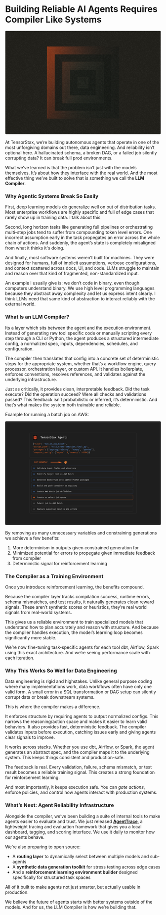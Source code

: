 # Building Reliable AI Agents Requires Compiler Like Systems

![LLM Compiler Backdrop](/assets/llm_compiler_backdrop.svg)

At TensorStax, we’re building autonomous agents that operate in one of the most unforgiving domains out there, data engineering. And reliability isn’t optional here. A hallucinated schema, a broken DAG, or a failed job silently corrupting data? It can break full prod environments. 

What we’ve learned is that the problem isn’t just with the models themselves. It’s about how they interface with the real world. And the most effective thing we’ve built to solve that is something we call the **LLM Compiler**.

### Why Agentic Systems Break So Easily

First, deep learning models do generalize well on out of distribution tasks. Most enterprise workflows are highly specific and full of edge cases that rarely show up in training data. I talk about this 

Second, long horizon tasks like generating full pipelines or orchestrating multi-step jobs tend to suffer from compounding token level errors. One incorrect assumption early in the task propegates an error across the whole chain of actions. And suddenly, the agent’s state is completely misaligned from what it thinks it's doing.

And finally, most software systems weren’t built for machines. They were designed for humans, full of implicit assumptions, verbose configurations, and context scattered across docs, UI, and code. LLMs struggle to maintain and reason over that kind of fragmented, non-standardized input.

An example I usually give is: we don’t code in binary, even though computers understand binary. We use high level programming languages because they abstract away complexity and let us express intent clearly. I think LLMs need that same kind of abstraction to interact reliably with the external world.

### What Is an LLM Compiler?

Its a layer which sits between the agent and the execution environment. Instead of generating raw tool specific code or manually scripting every step through a CLI or Python, the agent produces a structured intermediate config, a normalized spec, inputs, dependencies, schedules, and configuration.

The compiler then translates that config into a concrete set of deterministic steps for the appropriate system, whether that’s a workflow engine, query processor, orchestration layer, or custom API. It handles boilerplate, enforces conventions, resolves references, and validates against the underlying infrastructure.

Just as critically, it provides clean, interpretable feedback. Did the task execute? Did the operation succeed? Were all checks and validations passed? This feedback isn’t probabilistic or inferred, it’s deterministic. And that’s what makes the system both trainable and reliable.

Example for running a batch job on AWS:

![LLM Compiler](/assets/llm_compiler.svg)

By removing as many unnecessary variables and constraining generations we achieve a few benefits:

1. More determinism in outputs given constrained generation for
2. Minimized potential for errors to propegate given immediate feedback from compiler
3. Deterministic signal for reinforcement learning


### The Compiler as a Training Environment

Once you introduce reinforcement learning, the benefits compound.

Because the compiler layer tracks compilation success, runtime errors, schema mismatches, and test results, it naturally generates clean reward signals. These aren’t synthetic scores or heuristics, they’re real world signals from real-world systems.

This gives us a reliable environment to train specialized models that understand how to plan accurately and reason with structure. And because the compiler handles execution, the model’s learning loop becomes significantly more stable.

We’re now fine-tuning task-specific agents for each tool dbt, Airflow, Spark using this exact architecture. And we’re seeing performance scale with each iteration.


### Why This Works So Well for Data Engineering

Data engineering is rigid and highstakes. Unlike general purpose coding where many implementations work, data workflows often have only one valid form. A small error in a SQL transformation or DAG setup can silently corrupt data or break downstream systems.

This is where the compiler makes a difference.

It enforces structure by requiring agents to output normalized configs. This narrows the reasoning/action space and makes it easier to learn valid behaviors. It also provides fast, deterministic feedback. The compiler validates inputs before execution, catching issues early and giving agents clear signals to improve.

It works across stacks. Whether you use dbt, Airflow, or Spark, the agent generates an abstract spec, and the compiler maps it to the underlying system. This keeps things consistent and production-safe.

The feedback is real. Every validation, failure, schema mismatch, or test result becomes a reliable training signal. This creates a strong foundation for reinforcement learning.

And most importantly, it keeps execution safe. You can *gate actions*, enforce policies, and control how agents interact with production systems.

### What’s Next: Agent Reliability Infrastructure

Alongside the compiler, we’ve been building a suite of internal tools to make agents easier to evaluate and trust. We just released **[AgentTrace](https://github.com/tensorstax/agenttrace)**, a lightweight tracing and evaluation framework that gives you a local dashboard, tagging, and scoring interface. We use it daily to monitor how our agents behave.

We’re also preparing to open source:

- A **routing layer** to dynamically select between multiple models and sub-agents
- A **synthetic data generation toolkit** for stress testing across edge cases
- And a **reinforcement learning environment builder** designed specifically for structured task spaces

All of it built to make agents not just smarter, but actually usable in production.

We believe the future of agents starts with better systems outside of the models. And for us, the LLM Compiler is how we’re building that.
